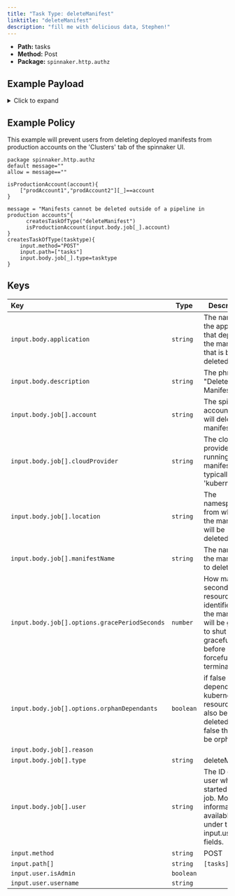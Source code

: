 ```yaml
---
title: "Task Type: deleteManifest"
linktitle: "deleteManifest"
description: "fill me with delicious data, Stephen!"
---
```


- **Path:** tasks
- **Method:** Post
- **Package:** `spinnaker.http.authz`

## Example Payload

<details><summary>Click to expand</summary>

```json
{
  "input": {
    "body": {
      "application": "hostname",
      "description": "Delete manifest",
      "job": [
        {
          "account": "spinnaker",
          "cloudProvider": "kubernetes",
          "location": "staging",
          "manifestName": "deployment hostname",
          "options": {
            "gracePeriodSeconds": 5,
            "orphanDependants": false
          },
          "reason": null,
          "type": "deleteManifest",
          "user": "myUserName"
        }
      ]
    },
    "method": "POST",
    "path": [
      "tasks"
    ],
    "user": {
      "isAdmin": false,
      "roles": [],
      "username": "myUserName"
    }
  }
}
```
</details>

## Example Policy
This example will prevent users from deleting deployed manifests from production accounts on the 'Clusters' tab of the spinnaker UI.
```rego
package spinnaker.http.authz
default message=""
allow = message==""

isProductionAccount(account){
	["prodAccount1","prodAccount2"][_]==account
}

message = "Manifests cannot be deleted outside of a pipeline in production accounts"{
      createsTaskOfType("deleteManifest")
      isProductionAccount(input.body.job[_].account)
}
createsTaskOfType(tasktype){
    input.method="POST"
    input.path=["tasks"]
    input.body.job[_].type=tasktype
}
```

## Keys

| Key                                           | Type      | Description |
| :-------------------------------------------- | --------- | ----------- |
| `input.body.application`                      | `string`  | The name of the application that deployed the manifest that is being deleted.            |
| `input.body.description`                      | `string`  | The phrase "Delete Manifest"            |
| `input.body.job[].account`                    | `string`  | The spinnaker account that will delete the manifest            |
| `input.body.job[].cloudProvider`              | `string`  | The cloud provider running the manifest, typically 'kubernetes'            |
| `input.body.job[].location`                   | `string`  | The namespace from which the manifest will be deleted.            |
| `input.body.job[].manifestName`               | `string`  | The name of the manifest to delete            |
| `input.body.job[].options.gracePeriodSeconds` | `number`  | How many seconds the resource identified by the manifest will be given to shut down gracefully before being forcefully terminated.            |
| `input.body.job[].options.orphanDependants`   | `boolean` | if false dependant kubernetes resources will also be deleted, if false they will be orphaned.            |
| `input.body.job[].reason`                     | ` `       |             |
| `input.body.job[].type`                       | `string`  | deleteManifest            |
| `input.body.job[].user`                       | `string`  | The ID of the user who started the job. More information is available under the input.user fields.            |
| `input.method`                                | `string`  | POST            |
| `input.path[]`                                | `string`  | `[tasks]`            |
| `input.user.isAdmin`                          | `boolean` |             |
| `input.user.username`                         | `string`  |             |
